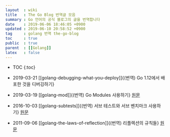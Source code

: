 ```yaml
---
layout  : wiki
title   : The Go Blog 번역글 모음
summary : Go 언어의 공식 블로그의 글을 번역합니다
date    : 2019-06-06 18:46:05 +0900
updated : 2019-06-10 20:58:52 +0900
tag     : golang 번역 the-go-blog
toc     : true
public  : true
parent  : [[Golang]]
latex   : false
---
```

* TOC
{:toc}

* 2019-03-21 [[golang-debugging-what-you-deploy]]{(번역) Go 1.12에서 배포한 것을 디버깅하기}
* 2019-03-19 [[golang-mod]]{(번역) Go Modules 사용하기} [원문](https://blog.golang.org/using-go-modules )
* 2016-10-03 [[golang-subtests]]{(번역) 서브 테스트와 서브 벤치마크 사용하기} [원문](https://blog.golang.org/subtests )
* 2011-09-06 [[golang-the-laws-of-reflection]]{(번역) 리플렉션의 규칙들} [원문](https://blog.golang.org/laws-of-reflection )

